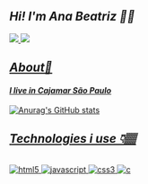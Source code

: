 ## *Hi! I'm Ana Beatriz 👋🏽*

<div>
 <a href="https://www.linkedin.com/in/ana-beatriz-souza-9a1681207/" target="_blank"><img src="https://img.shields.io/badge/LinkedIn-0077B5?style=for-the-badge&logo=linkedin&logoColor=white"/>
 <a href="https://www.instagram.com/biazfa/" target="_blank"><img src="https://img.shields.io/badge/Instagram-E4405F?style=for-the-badge&logo=instagram&logoColor=white"/>

 ## *About🔎*
 #### *I live in Cajamar São Paulo*
 



![Anurag's GitHub stats](https://github-readme-stats.vercel.app/api?username=AnaBiaz&show_icons=black)

## *Technologies i use 👇🏽*

<div style="display: incline_block"><br/>
<img aling="center" alt="html5" src="https://img.shields.io/badge/HTML5-E34F26?style=for-the-badge&logo=html5&logoColor=white"/>
<img aling="center" alt="javascript" src="https://img.shields.io/badge/JavaScript-F7DF1E?style=for-the-badge&logo=javascript&logoColor=black"/>
<img aling="center" alt="css3" src="https://img.shields.io/badge/CSS3-1572B6?style=for-the-badge&logo=css3&logoColor=white"/>
<img aling="center" alt="c" src="https://img.shields.io/badge/C-00599C?style=for-the-badge&logo=c&logoColor=white"/>

</div> 
